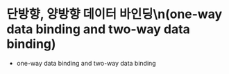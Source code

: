 # 단방향, 양방향 데이터 바인딩\n(one-way data binding and two-way data binding)
- one-way data binding and two-way data binding

